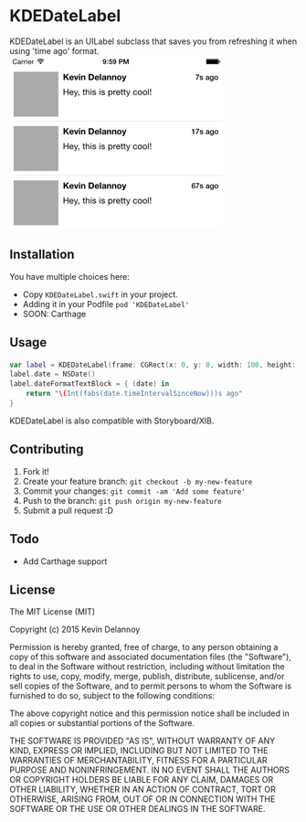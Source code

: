 # KDEDateLabel

KDEDateLabel is an UILabel subclass that saves you from refreshing it when using 'time ago' format.
![Example](example.gif)

## Installation

You have multiple choices here:
* Copy `KDEDateLabel.swift` in your project.
* Adding it in your Podfile `pod 'KDEDateLabel'`
* SOON: Carthage

## Usage
```swift
var label = KDEDateLabel(frame: CGRect(x: 0, y: 0, width: 100, height: 20))
label.date = NSDate()
label.dateFormatTextBlock = { (date) in
    return "\(Int(fabs(date.timeIntervalSinceNow)))s ago"
}
```

KDEDateLabel is also compatible with Storyboard/XIB.

## Contributing

1. Fork it!
2. Create your feature branch: `git checkout -b my-new-feature`
3. Commit your changes: `git commit -am 'Add some feature'`
4. Push to the branch: `git push origin my-new-feature`
5. Submit a pull request :D

## Todo

* Add Carthage support

## License

The MIT License (MIT)

Copyright (c) 2015 Kevin Delannoy

Permission is hereby granted, free of charge, to any person obtaining a copy
of this software and associated documentation files (the "Software"), to deal
in the Software without restriction, including without limitation the rights
to use, copy, modify, merge, publish, distribute, sublicense, and/or sell
copies of the Software, and to permit persons to whom the Software is
furnished to do so, subject to the following conditions:

The above copyright notice and this permission notice shall be included in all
copies or substantial portions of the Software.

THE SOFTWARE IS PROVIDED "AS IS", WITHOUT WARRANTY OF ANY KIND, EXPRESS OR
IMPLIED, INCLUDING BUT NOT LIMITED TO THE WARRANTIES OF MERCHANTABILITY,
FITNESS FOR A PARTICULAR PURPOSE AND NONINFRINGEMENT. IN NO EVENT SHALL THE
AUTHORS OR COPYRIGHT HOLDERS BE LIABLE FOR ANY CLAIM, DAMAGES OR OTHER
LIABILITY, WHETHER IN AN ACTION OF CONTRACT, TORT OR OTHERWISE, ARISING FROM,
OUT OF OR IN CONNECTION WITH THE SOFTWARE OR THE USE OR OTHER DEALINGS IN THE
SOFTWARE.
